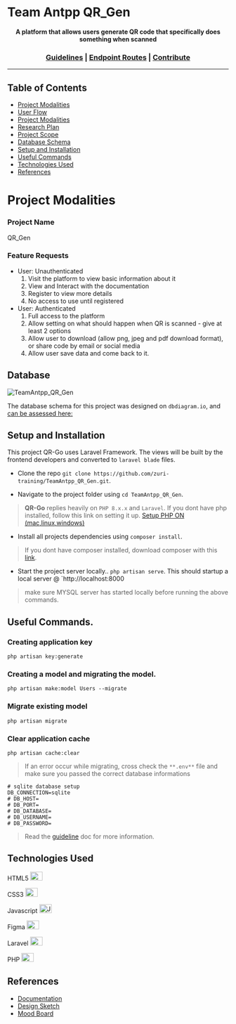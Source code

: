 # Team Antpp QR_Gen

<p align="center">
  <strong>A platform that allows users generate QR code that specifically does something when scanned</strong>
</p>

<h3 align="center">
  <a href="https://github.com/zuri-training/TeamAntpp_QR_Gen/blob/main/GUIDE.md">Guidelines</a> | <a href="https://github.com/zuri-training/TeamAntpp_QR_Gen/blob/main/ROUTE.md">Endpoint Routes</a> | <a href="https://github.com/zuri-training/TeamAntpp_QR_Gen/issues">Contribute</a>
</h3>

---

## Table of Contents

- [Project Modalities](ReadMe.md#Project)
- [User Flow](ReadMe.md)
- [Project Modalities](ReadMe.md#)
- [Research Plan](ReadMe.md)
- [Project Scope](ReadMe.md)
- [Database Schema](ReadMe.md#Database)
- [Setup and Installation](ReadMe.md#Setup)
- [Useful Commands](Readme.md#Useful)
- [Technologies Used](ReadMe.md)
- [References](ReadMe.md)

# Project Modalities

### Project Name
QR_Gen

### Feature Requests
- User: Unauthenticated
  1. Visit the platform to view basic information about it
  2. View and Interact with the documentation
  3. Register to view more details
  4. No access to use until registered
- User: Authenticated
  1. Full access to the platform
  2. Allow setting on what should happen when QR is scanned - give at least 2 options
  3. Allow user to download (allow png, jpeg and pdf download format), or share code by email or social media
  4. Allow user save data and come back to it.

## Database

![TeamAntpp_QR_Gen](https://user-images.githubusercontent.com/85977511/205498564-f2184fdf-2757-4b56-9a7c-d61fe1e19d7c.png)

The database schema for this project was designed on `dbdiagram.io`, and [can be assessed here:](https://dbdiagram.io/d/638aa967bae3ed7c454470c9)

## Setup and Installation

This project QR-Go uses Laravel Framework. The views will be built by the frontend developers and converted to `laravel blade` files.

- Clone the repo `git clone https://github.com/zuri-training/TeamAntpp_QR_Gen.git`.

- Navigate to the project folder using `cd TeamAntpp_QR_Gen`.

> **QR-Go** replies heavily on `PHP 8.x.x` and `Laravel`. If you dont have php installed, follow this link on setting it up. [Setup PHP ON (mac,linux,windows) ](https://www.youtube.com/watch?v=mVzL2MRFANI)

- Install all projects dependencies using `composer install`.

> If you dont have composer installed, download composer with this [link](https://getcomposer.org/download/).

- Start the project server locally.. `php artisan serve`. This should startup a local server @ `http://localhost:8000

> make sure MYSQL server has started locally before running the above commands.

## Useful Commands.

### Creating application key
```
php artisan key:generate
```

### Creating a model and migrating the model.

```
php artisan make:model Users --migrate
```

### Migrate existing model

```
php artisan migrate
```

### Clear application cache

```
php artisan cache:clear
```

> If an error occur while migrating, cross check the `**.env**`  file and make sure you passed the correct database informations

```env
# sqlite database setup
DB_CONNECTION=sqlite
# DB_HOST=
# DB_PORT=
# DB_DATABASE=
# DB_USERNAME=
# DB_PASSWORD=
```

>Read the [guideline](https://github.com/zuri-training/TeamAntpp_QR_Gen/blob/main/GUIDE.md) doc for more information.

## Technologies Used

HTML5 <a href="https://developer.mozilla.org/en-US/docs/Glossary/HTML5" target="_blank" rel="noreferrer"><img src="https://raw.githubusercontent.com/danielcranney/readme-generator/main/public/icons/skills/html5-colored.svg" width="28" height="20" alt="HTML5" /></a>

CSS3  <a href="https://www.w3.org/TR/CSS/#css" target="_blank" rel="noreferrer"><img src="https://raw.githubusercontent.com/danielcranney/readme-generator/main/public/icons/skills/css3-colored.svg" width="28" height="20"  alt="CSS3" /></a>

Javascript <a href="https://developer.mozilla.org/en-US/docs/Web/JavaScript" target="_blank" rel="noreferrer"><img src="https://raw.githubusercontent.com/danielcranney/readme-generator/main/public/icons/skills/javascript-colored.svg" width="28" height="20" alt="Javascript" /></a>

Figma <a href="https://www.figma.com/" target="_blank" rel="noreferrer"><img src="https://raw.githubusercontent.com/danielcranney/readme-generator/main/public/icons/skills/figma-colored.svg" width="28" height="20"  alt="Python" /></a> 

Laravel <a href="https://laravel.com/" target="_blank" rel="noreferrer"><img src="https://raw.githubusercontent.com/danielcranney/profileme-dev/main/public/icons/skills/laravel-colored.svg" width="28" height="20"  alt="Django" /></a>

PHP <a href="https://www.php.net/" target="_blank" rel="noreferrer"><img src="https://raw.githubusercontent.com/danielcranney/profileme-dev/main/public/icons/skills/php-colored.svg" width="28" height="20" alt="Python" /></a>

## References

- [Documentation](https://docs.google.com/document/d/18p9V39g_C216a7R_mXDo-8HAFGWnViipYBjA416KJaQ/edit?usp=sharing)
- [Design Sketch](https://www.figma.com/file/iKsqYnaNBsT43nqnpLkQfh/moodboards?t=V9BLm24BScYouKT4-6)
- [Mood Board](https://www.figma.com/file/iKsqYnaNBsT43nqnpLkQfh/moodboards?t=V9BLm24BScYouKT4-6)
